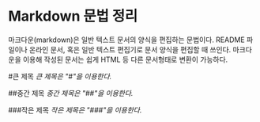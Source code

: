 Markdown 문법 정리
=================
마크다운(markdown)은 일반 텍스트 문서의 양식을 편집하는 문법이다. README 파일이나 온라인 문서, 혹은 일반 텍스트 편집기로 문서 양식을 편집할 때 쓰인다. 마크다운을 이용해 작성된 문서는 쉽게 HTML 등 다른 문서형태로 변환이 가능하다.

#큰 제목
_큰 제목은 "#"을 이용한다._

##중간 제목
_중간 제목은 "##"을 이용한다._

###작은 제목
_작은 제목은 "###"을 이용한다._

